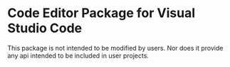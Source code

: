 # Code Editor Package for Visual Studio Code

This package is not intended to be modified by users. Nor does it provide any api intended to be included in user
projects.